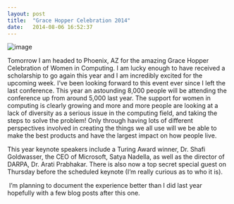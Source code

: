 ```yaml
---
layout: post
title:  "Grace Hopper Celebration 2014"
date:   2014-08-06 16:52:37
---
```


![image](https://31.media.tumblr.com/db86399271adeab62a1967254fc085bb/tumblr_inline_ngjz7orEfh1renss6.jpg)

Tomorrow I am headed to Phoenix, AZ for the amazing Grace Hopper Celebration of Women in Computing. I am lucky enough to have received a scholarship to go again this year and I am incredibly excited for the upcoming week. I’ve been looking forward to this event ever since I left the last conference. This year an astounding 8,000 people will be attending the conference up from around 5,000 last year. The support for women in computing is clearly growing and more and more people are looking at a lack of diversity as a serious issue in the computing field, and taking the steps to solve the problem! Only through having lots of different perspectives involved in creating the things we all use will we be able to make the best products and have the largest impact on how people live.

This year keynote speakers include a Turing Award winner, Dr. Shafi Goldwasser, the CEO of Microsoft, Satya Nadella, as well as the director of DARPA, Dr. Arati Prabhakar. There is also now a top secret special guest on Thursday before the scheduled keynote (I’m really curious as to who it is).

&nbsp;I’m planning to document the experience better than I did last year hopefully with a few blog posts after this one.&nbsp;